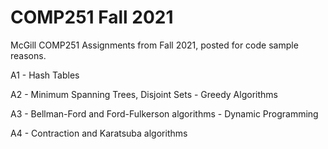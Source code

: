 # COMP251 Fall 2021
 McGill COMP251 Assignments from Fall 2021, posted for code sample reasons.

 A1 - Hash Tables

 A2 - Minimum Spanning Trees, Disjoint Sets - Greedy Algorithms

 A3 - Bellman-Ford and Ford-Fulkerson algorithms - Dynamic Programming

 A4 - Contraction and Karatsuba algorithms
